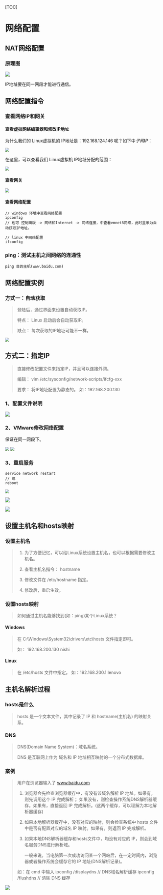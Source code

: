 [TOC]

# 网络配置

## NAT网络配置

### 原理图

![](./img/net.png)

IP地址要在同一网段才能进行通信。

## 网络配置指令

### 查看网络IP和网关

#### 查看虚拟网络编辑器和修改IP地址

为什么我们的 Linux虚拟机的 IP地址是：192.168.124.146 呢？如下中*子网IP*：

<img src="./img/net1.jpg" style="zoom: 80%;" />

在这里，可以查看我们 Linux虚拟机 IP地址分配的范围：

<img src="img/net2.jpg" style="zoom:80%;" />

#### 查看网关

<img src="./img/net3.jpg" style="zoom:80%;" />

#### 查看网络配置

```
// windows 环境中查看网络配置
ipconfig
// 也可 控制面板 -> 网络和Internet -> 网络连接，中查看vmnet8网络，此时显示为自动获取IP地址。

// linux 中网络配置
ifconfig
```

### ping：测试主机之间网络的连通性

```
ping 目的主机(www.baidu.com)
```

## 网络配置实例

### 方式一：自动获取

> 登陆后，通过界面来设置自动获取IP。
>
> 特点：
> 		Linux 启动后会自动获取IP。
>
> 缺点：
> 		每次获取的IP地址可能不一样。

<img src="img/net4.jpg" style="zoom: 80%;" />

## 方式二：指定IP

> 直接修改配置文件来指定IP，并且可以连接外网。
>
> 编辑：
>  		vim /etc/sysconfig/network-scripts/ifcfg-xxx
>
> 要求：
>  		将IP地址配置为静态的。
> 		如：192.168.200.130

### 1、配置文件说明

![](./img/net5.jpg)

### 2、VMware修改网络配置

保证在同一网段下。

<img src="img/net6.jpg" style="zoom:80%;" />

<img src="img/net7.jpg" style="zoom:80%;" />

### 3、重启服务

```
service network restart
// 或
reboot
```

<img src="img/net8.jpg" style="zoom:80%;" />

![](img/net9.jpg)

![](img/net10.jpg)

## 设置主机名和hosts映射

### 设置主机名

> 1. 为了方便记忆，可以给Linux系统设置主机名，也可以根据需要修改主机名。
> 
> 2. 查看主机名指令：
>        hostname
> 
> 3. 修改文件在 /etc/hostname 指定。
> 
> 4. 修改后，重启生效。

### 设置hosts映射

> 如何通过主机名能够找到(如：ping)某个Linux系统？

#### Windows

> 在 C:\Windows\System32\drivers\etc\hosts 文件指定即可。
> 
> 如：
> 	192.168.200.130 nishi

#### Linux

>   在 /etc/hosts 文件中指定。
>   	如：192.168.200.1 lenovo

## 主机名解析过程

### hosts是什么

> hosts 是一个文本文件，其中记录了 IP 和 hostname(主机名) 的映射关系。

### DNS

> DNS(Domain Name System)：域名系统。
> 
> DNS 是互联网上作为 域名和 IP 地址相互映射的一个分布式数据库。

### 案例

> 用户在浏览器输入了 www.baidu.com
>
> 1. 浏览器会先检查浏览器缓存中，有没有该域名解析 IP 地址。如果有，则先调用这个 IP 完成解析；
>    如果没有，则检查操作系统DNS解析器缓存。如果有，直接返回 IP 完成解析。(这两个缓存，可以理解为本地解析器缓存)
>
> 2. 如果本地解析器缓存中，没有对应的映射，则会检查系统中 hosts 文件中是否有配置对应的域名 IP 映射。如果有，则返回 IP 完成解析。
>
> 3. 如果本地DNS解析器缓存和hosts文件中，均没有对应的 IP，则会到域名服务DNS进行解析域。
>
>     一般来说，当电脑第一次成功访问某一个网站后，在一定时间内，浏览器或者操作系统会缓存它的 IP 地址(DNS解析记录)。
>
> 如：在 cmd 中输入
>     ipconfig /displaydns // DNS域名解析缓存
>     ipconfig /flushdns  // 清除 DNS 缓存
>

![](./img/jincheng.jpg)